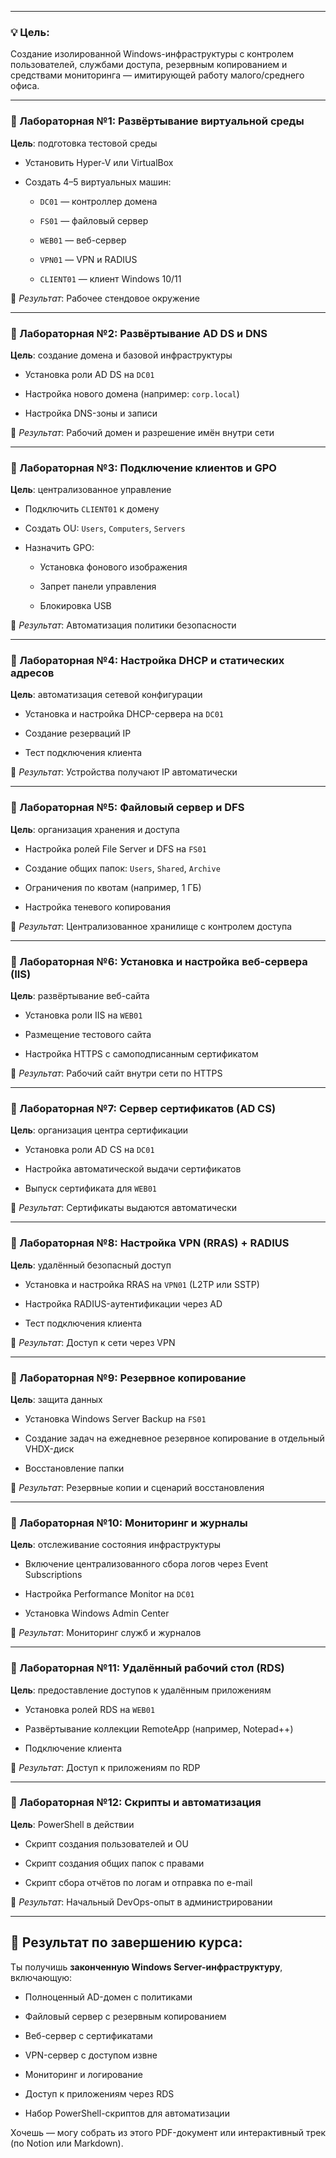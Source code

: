 

---



### 💡 Цель:

Создание изолированной Windows-инфраструктуры с контролем пользователей, службами доступа, резервным копированием и средствами мониторинга — имитирующей работу малого/среднего офиса.

---

### 🧪 Лабораторная №1: Развёртывание виртуальной среды

**Цель**: подготовка тестовой среды

- Установить Hyper-V или VirtualBox
    
- Создать 4–5 виртуальных машин:
    
    - `DC01` — контроллер домена
        
    - `FS01` — файловый сервер
        
    - `WEB01` — веб-сервер
        
    - `VPN01` — VPN и RADIUS
        
    - `CLIENT01` — клиент Windows 10/11
        

📌 _Результат_: Рабочее стендовое окружение

---

### 🧪 Лабораторная №2: Развёртывание AD DS и DNS

**Цель**: создание домена и базовой инфраструктуры

- Установка роли AD DS на `DC01`
    
- Настройка нового домена (например: `corp.local`)
    
- Настройка DNS-зоны и записи
    

📌 _Результат_: Рабочий домен и разрешение имён внутри сети

---

### 🧪 Лабораторная №3: Подключение клиентов и GPO

**Цель**: централизованное управление

- Подключить `CLIENT01` к домену
    
- Создать OU: `Users`, `Computers`, `Servers`
    
- Назначить GPO:
    
    - Установка фонового изображения
        
    - Запрет панели управления
        
    - Блокировка USB
        

📌 _Результат_: Автоматизация политики безопасности

---

### 🧪 Лабораторная №4: Настройка DHCP и статических адресов

**Цель**: автоматизация сетевой конфигурации

- Установка и настройка DHCP-сервера на `DC01`
    
- Создание резерваций IP
    
- Тест подключения клиента
    

📌 _Результат_: Устройства получают IP автоматически

---

### 🧪 Лабораторная №5: Файловый сервер и DFS

**Цель**: организация хранения и доступа

- Настройка ролей File Server и DFS на `FS01`
    
- Создание общих папок: `Users`, `Shared`, `Archive`
    
- Ограничения по квотам (например, 1 ГБ)
    
- Настройка теневого копирования
    

📌 _Результат_: Централизованное хранилище с контролем доступа

---

### 🧪 Лабораторная №6: Установка и настройка веб-сервера (IIS)

**Цель**: развёртывание веб-сайта

- Установка роли IIS на `WEB01`
    
- Размещение тестового сайта
    
- Настройка HTTPS с самоподписанным сертификатом
    

📌 _Результат_: Рабочий сайт внутри сети по HTTPS

---

### 🧪 Лабораторная №7: Сервер сертификатов (AD CS)

**Цель**: организация центра сертификации

- Установка роли AD CS на `DC01`
    
- Настройка автоматической выдачи сертификатов
    
- Выпуск сертификата для `WEB01`
    

📌 _Результат_: Сертификаты выдаются автоматически

---

### 🧪 Лабораторная №8: Настройка VPN (RRAS) + RADIUS

**Цель**: удалённый безопасный доступ

- Установка и настройка RRAS на `VPN01` (L2TP или SSTP)
    
- Настройка RADIUS-аутентификации через AD
    
- Тест подключения клиента
    

📌 _Результат_: Доступ к сети через VPN

---

### 🧪 Лабораторная №9: Резервное копирование

**Цель**: защита данных

- Установка Windows Server Backup на `FS01`
    
- Создание задач на ежедневное резервное копирование в отдельный VHDX-диск
    
- Восстановление папки
    

📌 _Результат_: Резервные копии и сценарий восстановления

---

### 🧪 Лабораторная №10: Мониторинг и журналы

**Цель**: отслеживание состояния инфраструктуры

- Включение централизованного сбора логов через Event Subscriptions
    
- Настройка Performance Monitor на `DC01`
    
- Установка Windows Admin Center
    

📌 _Результат_: Мониторинг служб и журналов

---

### 🧪 Лабораторная №11: Удалённый рабочий стол (RDS)

**Цель**: предоставление доступов к удалённым приложениям

- Установка ролей RDS на `WEB01`
    
- Развёртывание коллекции RemoteApp (например, Notepad++)
    
- Подключение клиента
    

📌 _Результат_: Доступ к приложениям по RDP

---

### 🧪 Лабораторная №12: Скрипты и автоматизация

**Цель**: PowerShell в действии

- Скрипт создания пользователей и OU
    
- Скрипт создания общих папок с правами
    
- Скрипт сбора отчётов по логам и отправка по e-mail
    

📌 _Результат_: Начальный DevOps-опыт в администрировании

---

## 🏁 Результат по завершению курса:

Ты получишь **законченную Windows Server-инфраструктуру**, включающую:

- Полноценный AD-домен с политиками
    
- Файловый сервер с резервным копированием
    
- Веб-сервер с сертификатами
    
- VPN-сервер с доступом извне
    
- Мониторинг и логирование
    
- Доступ к приложениям через RDS
    
- Набор PowerShell-скриптов для автоматизации
    

Хочешь — могу собрать из этого PDF-документ или интерактивный трек (по Notion или Markdown).